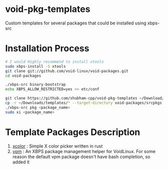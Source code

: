 # void-pkg-templates
Custom templates for several packages that could be installed using xbps-src

# Installation Process
```bash
# I would Highly recommend to install xtools
sudo xbps-install -S xtools
git clone git://github.com/void-linux/void-packages.git
cd void-packages
```

```bash
./xbps-src binary-bootstrap
echo XBPS_ALLOW_RESTRICTED=yes >> etc/conf

```

```bash
git clone https://github.com/shubham-cpp/void-pkg-templates ~/Download/templates
cp -r ~/Downloads/templates/* --target-directory void-packages/srcpkgs
./xbps-src pkg <package_name>
sudo xi <package_name>
```

# Template Packages Description

1. [xcolor](https://github.com/Soft/xcolor) : Simple X color picker written in rust
2. [vpm](https://github.com/netzverweigerer/vpm) : An XBPS package management helper for VoidLinux. For some reason the default vpm package doesn't have bash completion, so added it
